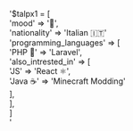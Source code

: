 '$talpx1 = [<br>
  'mood' => '🦧',<br>
  'nationality' => 'Italian 🇮🇹'<br>
  'programming_languages' => [<br>
    'PHP 🐘' => 'Laravel',<br>
    'also_intrested_in' => [<br>
      'JS' => 'React ⚛️', <br>
      'Java ☕' => 'Minecraft Modding'<br>
    ],<br>
  ],<br>
]<br>'

